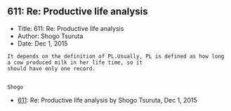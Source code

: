 ## 611: Re: Productive life analysis

- Title: 611: Re: Productive life analysis
- Author: Shogo Tsuruta
- Date: Dec 1, 2015

```
It depends on the definition of PL.Usually, PL is defined as how long a cow produced milk in her life time, so it
should have only one record.


Shogo
```

- [611](0611.md): Re: Productive life analysis by Shogo Tsuruta, Dec 1, 2015
